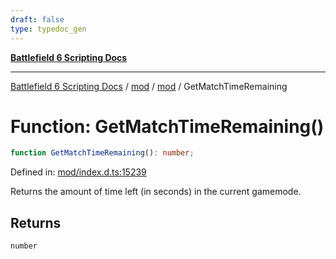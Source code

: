 ```yaml
---
draft: false
type: typedoc_gen
---
```


[**Battlefield 6 Scripting Docs**](../../../_index.md)

***

[Battlefield 6 Scripting Docs](../../../_index.md) / [mod](../../_index.md) / [mod](../_index.md) / GetMatchTimeRemaining

# Function: GetMatchTimeRemaining()

```ts
function GetMatchTimeRemaining(): number;
```

Defined in: [mod/index.d.ts:15239](https://github.com/battlefield-portal-community/portal-docs/blob/ff09b2690670f74de7e97198022e5a97ff1161ff/generators/santiago/mod/index.d.ts#L15239)

Returns the amount of time left (in seconds) in the current gamemode.

## Returns

`number`
